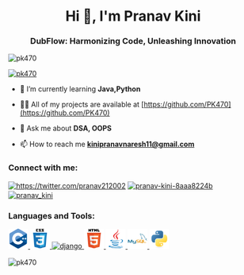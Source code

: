 <h1 align="center">Hi 👋, I'm Pranav Kini</h1>
<h3 align="center">DubFlow: Harmonizing Code, Unleashing Innovation</h3>

<p align="left"> <img src="https://komarev.com/ghpvc/?username=pk470&label=Profile%20views&color=0e75b6&style=flat" alt="pk470" /> </p>

<p align="left"> <a href="https://github.com/ryo-ma/github-profile-trophy"><img src="https://github-profile-trophy.vercel.app/?username=pk470" alt="pk470" /></a> </p>

- 🌱 I’m currently learning **Java,Python**

- 👨‍💻 All of my projects are available at [https://github.com/PK470](https://github.com/PK470)

- 💬 Ask me about **DSA, OOPS**

- 📫 How to reach me **kinipranavnaresh11@gmail.com**

<h3 align="left">Connect with me:</h3>
<p align="left">
<a href="https://twitter.com/https://twitter.com/pranav212002" target="blank"><img align="center" src="https://raw.githubusercontent.com/rahuldkjain/github-profile-readme-generator/master/src/images/icons/Social/twitter.svg" alt="https://twitter.com/pranav212002" height="30" width="40" /></a>
<a href="https://linkedin.com/in/https://www.linkedin.com/in/pranav-kini-8aaa8224b" target="blank"><img align="center" src="https://raw.githubusercontent.com/rahuldkjain/github-profile-readme-generator/master/src/images/icons/Social/linked-in-alt.svg" alt="pranav-kini-8aaa8224b" height="30" width="40" /></a>
<a href="https://www.leetcode.com/https://leetcode.com/pranav_kini/" target="blank"><img align="center" src="https://raw.githubusercontent.com/rahuldkjain/github-profile-readme-generator/master/src/images/icons/Social/leet-code.svg" alt="pranav_kini" height="30" width="40" /></a>
</p>

<h3 align="left">Languages and Tools:</h3>
<p align="left"> <a href="https://www.w3schools.com/cpp/" target="_blank" rel="noreferrer"> <img src="https://raw.githubusercontent.com/devicons/devicon/master/icons/cplusplus/cplusplus-original.svg" alt="cplusplus" width="40" height="40"/> </a> <a href="https://www.w3schools.com/css/" target="_blank" rel="noreferrer"> <img src="https://raw.githubusercontent.com/devicons/devicon/master/icons/css3/css3-original-wordmark.svg" alt="css3" width="40" height="40"/> </a> <a href="https://www.djangoproject.com/" target="_blank" rel="noreferrer"> <img src="https://cdn.worldvectorlogo.com/logos/django.svg" alt="django" width="40" height="40"/> </a> <a href="https://www.w3.org/html/" target="_blank" rel="noreferrer"> <img src="https://raw.githubusercontent.com/devicons/devicon/master/icons/html5/html5-original-wordmark.svg" alt="html5" width="40" height="40"/> </a> <a href="https://www.java.com" target="_blank" rel="noreferrer"> <img src="https://raw.githubusercontent.com/devicons/devicon/master/icons/java/java-original.svg" alt="java" width="40" height="40"/> </a> <a href="https://www.mysql.com/" target="_blank" rel="noreferrer"> <img src="https://raw.githubusercontent.com/devicons/devicon/master/icons/mysql/mysql-original-wordmark.svg" alt="mysql" width="40" height="40"/> </a> <a href="https://www.python.org" target="_blank" rel="noreferrer"> <img src="https://raw.githubusercontent.com/devicons/devicon/master/icons/python/python-original.svg" alt="python" width="40" height="40"/> </a> </p>

<p><img align="center" src="https://github-readme-stats.vercel.app/api/top-langs?username=pk470&show_icons=true&locale=en&layout=compact" alt="pk470" /></p>
